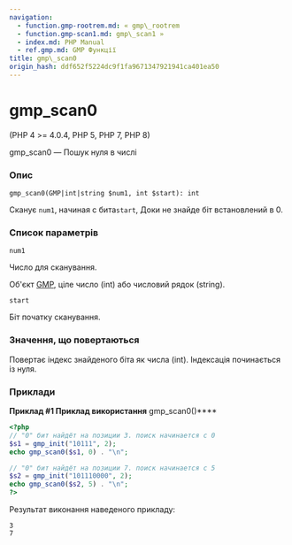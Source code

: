 ```yaml
---
navigation:
  - function.gmp-rootrem.md: « gmp\_rootrem
  - function.gmp-scan1.md: gmp\_scan1 »
  - index.md: PHP Manual
  - ref.gmp.md: GMP Функції
title: gmp\_scan0
origin_hash: ddf652f5224dc9f1fa9671347921941ca401ea50
---
```

# gmp\_scan0

(PHP 4 >= 4.0.4, PHP 5, PHP 7, PHP 8)

gmp\_scan0 — Пошук нуля в числі

### Опис

```methodsynopsis
gmp_scan0(GMP|int|string $num1, int $start): int
```

Сканує `num1`, начиная с бита`start`, Доки не знайде біт встановлений в 0.

### Список параметрів

`num1`

Число для сканування.

Об'єкт [GMP](class.gmp.md), ціле число (int) або числовий рядок (string).

`start`

Біт початку сканування.

### Значення, що повертаються

Повертає індекс знайденого біта як числа (int). Індексація починається із нуля.

### Приклади

**Приклад #1 Приклад використання** gmp\_scan0()\*\*\*\*

```php
<?php
// "0" бит найдёт на позиции 3. поиск начинается с 0
$s1 = gmp_init("10111", 2);
echo gmp_scan0($s1, 0) . "\n";

// "0" бит найдёт на позиции 7. поиск начинается с 5
$s2 = gmp_init("101110000", 2);
echo gmp_scan0($s2, 5) . "\n";
?>
```

Результат виконання наведеного прикладу:

```
3
7
```
